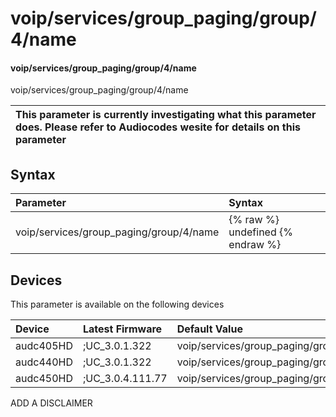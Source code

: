 ﻿---
description: voip/services/group_paging/group/4/name
search: false
---

# voip/services/group_paging/group/4/name

#### voip/services/group_paging/group/4/name

voip/services/group_paging/group/4/name


| This parameter is currently investigating what this parameter does. Please refer to Audiocodes wesite for details on this parameter | 
| :--- |

## Syntax
| Parameter | Syntax |
| :--- | :--- |
|voip/services/group_paging/group/4/name | {% raw %} undefined {% endraw %}|

## Devices
This parameter is available on the following devices

| Device | Latest Firmware | Default Value |
|:---|:---|:---|
| audc405HD | ;UC_3.0.1.322 | voip/services/group_paging/group/4/name= 
| audc440HD | ;UC_3.0.1.322 | voip/services/group_paging/group/4/name= 
| audc450HD | ;UC_3.0.4.111.77 | voip/services/group_paging/group/4/name= 

ADD A DISCLAIMER
